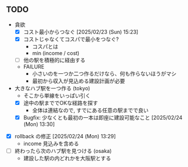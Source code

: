 ## TODO

- 貪欲
    - [x] コスト最小からつなぐ [2025/02/23 (Sun) 15:23]
    - [x] コストじゃなくてコスパで最小をつなぐ?
        - コスパとは
        - min (income / cost)
    - [ ] 他の駅を積極的に経由する
    - FAILURE
        - 小さいのを一つか二つ作るだけなら、何も作らないほうがマシ
        - 最初から収入が見込める建設計画が必要
- 大きなハブ駅を一つ作る (tokyo)
    - そこから単線をいっぱい引く
    - [x] 途中の駅まででOKな経路を探す
        - 全体は連結なので, すでにある任意の駅までで良い
    - [x] Bugfix: 少なくとも最初の一本は即座に建設可能なこと [2025/02/24 (Mon) 13:30]
- [x] rollback の修正 [2025/02/24 (Mon) 13:29]
    - income 見込みを含める
- [ ] 終わったら次のハブ駅を見つける (osaka)
    - 建設した駅の内どれかを大阪駅とする
